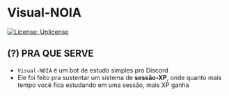 # Visual-NOIA
[![License: Unlicense](https://img.shields.io/badge/license-Unlicense-blue.svg)](http://unlicense.org/)

## (?) PRA QUE SERVE
- `Visual-NOIA` é um bot de estudo simples pro Discord
- Ele foi feito pra sustentar um sistema de **sessão-XP**, onde quanto mais tempo você fica estudando em uma sessão, mais XP ganha